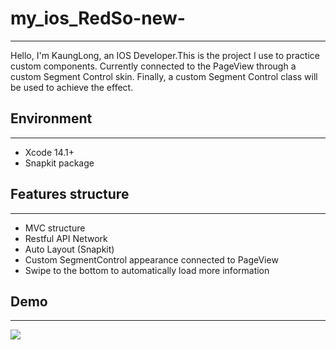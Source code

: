 # my_ios_RedSo-new-
---
Hello, I'm KaungLong, an IOS Developer.This is the project I use to practice custom components. Currently connected to the PageView through a custom Segment Control skin. Finally, a custom Segment Control class will be used to achieve the effect.
## Environment
---
- Xcode 14.1+
- Snapkit package
## Features structure
---
- MVC structure
- Restful API Network
- Auto Layout (Snapkit)
- Custom SegmentControl appearance connected to PageView
- Swipe to the bottom to automatically load more information
## Demo
---
<img src="https://github.com/KaungLong/my_ios_RedSo-new-/blob/main/Demo/RedSo_Demo.gif">
